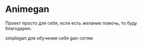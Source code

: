 # Animegan
Проект просто для себя, если есть желание помочь, то буду благодарен.

simplegan для обучения себя gan-сетям